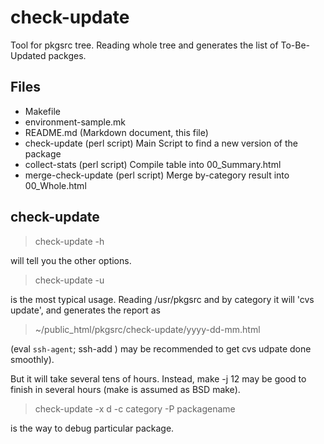 # check-update

Tool for pkgsrc tree. Reading whole tree and generates the list
of To-Be-Updated packges.

## Files
- Makefile
- environment-sample.mk
- README.md	      (Markdown document, this file)
- check-update	      (perl script) Main Script to find a new version of the package
- collect-stats	      (perl script) Compile table into 00_Summary.html
- merge-check-update  (perl script) Merge by-category result into 00_Whole.html

## check-update
>  check-update -h

will tell you the other options.

>  check-update -u

is the most typical usage. Reading /usr/pkgsrc and by category
it will 'cvs update', and generates the report as

>  ~/public_html/pkgsrc/check-update/yyyy-dd-mm.html

(eval `ssh-agent`; ssh-add ) may be recommended to get
cvs udpate done smoothly).

But it will take several tens of hours.
Instead, make -j 12 may be good to finish in several hours
(make is assumed as BSD make).

>  check-update -x d -c category -P packagename

is the way to debug particular package.
